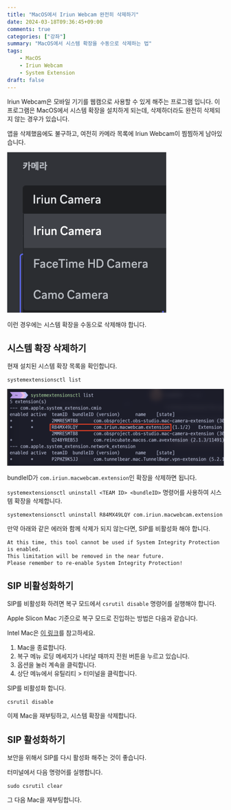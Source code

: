 ```yaml
---
title: "MacOS에서 Iriun Webcam 완전히 삭제하기"
date: 2024-03-18T09:36:45+09:00
comments: true
categories: ["강좌"]
summary: "MacOS에서 시스템 확장을 수동으로 삭제하는 법"
tags:
    - MacOS
    - Iriun Webcam
    - System Extension
draft: false
---
```


Iriun Webcam은 모바일 기기를 웹캠으로 사용할 수 있게 해주는 프로그램 입니다.
이 프로그램은 MacOS에서 시스템 확장을 설치하게 되는데, 삭제하더라도 완전히 삭제되지 않는 경우가 있습니다.

앱을 삭제했음에도 불구하고, 여전히 카메라 목록에 Iriun Webcam이 찜찜하게 남아있습니다.

![](./images/iriun-webcam.png)

이런 경우에는 시스템 확장을 수동으로 삭제해야 합니다.

## 시스템 확장 삭제하기

현재 설치된 시스템 확장 목록을 확인합니다.

```fish
systemextensionsctl list
```

![시스템 확장 목록](./images/systemextensionsctl-list.png)

bundleID가 `com.iriun.macwebcam.extension`인 확장을 삭제하면 됩니다.

`systemextensionsctl uninstall <TEAM ID> <bundleID>` 명령어를 사용하여 시스템 확장을 삭제합니다.

```fish
systemextensionsctl uninstall R84MX49LQY com.iriun.macwebcam.extension
```

만약 아래와 같은 에러와 함께 삭제가 되지 않는다면, SIP를 비활성화 해야 합니다.

```text
At this time, this tool cannot be used if System Integrity Protection is enabled.
This limitation will be removed in the near future.
Please remember to re-enable System Integrity Protection!
```

## SIP 비활성화하기

SIP를 비활성화 하려면 복구 모드에서 `csrutil disable` 명령어를 실행해야 합니다.

Apple Slicon Mac 기준으로 복구 모드로 진입하는 방법은 다음과 같습니다.

Intel Mac은 [이 링크](https://support.apple.com/ko-kr/guide/mac-help/mchl338cf9a8/mac)를 참고하세요.

1. Mac을 종료합니다.
2. 복구 메뉴 로딩 메세지가 나타날 때까지 전원 버튼을 누르고 있습니다.
3. 옵션을 눌러 계속을 클릭합니다.
4. 상단 메뉴에서 유틸리티 > 터미널을 클릭합니다.

SIP를 비활성화 합니다.

```fish
csrutil disable
```

이제 Mac을 재부팅하고, 시스템 확장을 삭제합니다.

## SIP 활성화하기

보안을 위해서 SIP를 다시 활성화 해주는 것이 좋습니다.

터미널에서 다음 명령어를 실행합니다.

```fish
sudo csrutil clear
```

그 다음 Mac을 재부팅합니다.
